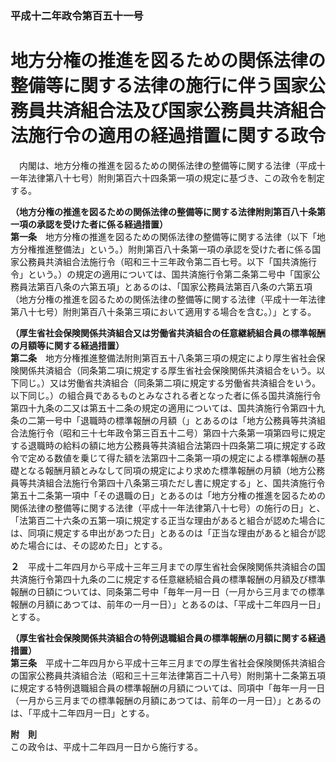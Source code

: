 ### 平成十二年政令第百五十一号  
# 地方分権の推進を図るための関係法律の整備等に関する法律の施行に伴う国家公務員共済組合法及び国家公務員共済組合法施行令の適用の経過措置に関する政令  
　内閣は、地方分権の推進を図るための関係法律の整備等に関する法律（平成十一年法律第八十七号）附則第百六十四条第一項の規定に基づき、この政令を制定する。  
  
**（地方分権の推進を図るための関係法律の整備等に関する法律附則第百八十条第一項の承認を受けた者に係る経過措置）**  
**第一条**　地方分権の推進を図るための関係法律の整備等に関する法律（以下「地方分権推進整備法」という。）附則第百八十条第一項の承認を受けた者に係る国家公務員共済組合法施行令（昭和三十三年政令第二百七号。以下「国共済施行令」という。）の規定の適用については、国共済施行令第二条第二号中「国家公務員法第百八条の六第五項」とあるのは、「国家公務員法第百八条の六第五項（地方分権の推進を図るための関係法律の整備等に関する法律（平成十一年法律第八十七号）附則第百八十条第三項において適用する場合を含む。）」とする。  
  
**（厚生省社会保険関係共済組合又は労働省共済組合の任意継続組合員の標準報酬の月額等に関する経過措置）**  
**第二条**　地方分権推進整備法附則第百五十八条第三項の規定により厚生省社会保険関係共済組合（同条第二項に規定する厚生省社会保険関係共済組合をいう。以下同じ。）又は労働省共済組合（同条第二項に規定する労働省共済組合をいう。以下同じ。）の組合員であるものとみなされる者となった者に係る国共済施行令第四十九条の二又は第五十二条の規定の適用については、国共済施行令第四十九条の二第一号中「退職時の標準報酬の月額（」とあるのは「地方公務員等共済組合法施行令（昭和三十七年政令第三百五十二号）第四十六条第一項第四号に規定する退職時の給料の額に地方公務員等共済組合法第四十四条第二項に規定する政令で定める数値を乗じて得た額を法第四十二条第一項の規定による標準報酬の基礎となる報酬月額とみなして同項の規定により求めた標準報酬の月額（地方公務員等共済組合法施行令第四十八条第三項ただし書に規定する」と、国共済施行令第五十二条第一項中「その退職の日」とあるのは「地方分権の推進を図るための関係法律の整備等に関する法律（平成十一年法律第八十七号）の施行の日」と、「法第百二十六条の五第一項に規定する正当な理由があると組合が認めた場合には、同項に規定する申出があつた日」とあるのは「正当な理由があると組合が認めた場合には、その認めた日」とする。  
  
**２**　平成十二年四月から平成十三年三月までの厚生省社会保険関係共済組合の国共済施行令第四十九条の二に規定する任意継続組合員の標準報酬の月額及び標準報酬の日額については、同条第二号中「毎年一月一日（一月から三月までの標準報酬の月額にあつては、前年の一月一日）」とあるのは、「平成十二年四月一日」とする。  
  
**（厚生省社会保険関係共済組合の特例退職組合員の標準報酬の月額に関する経過措置）**  
**第三条**　平成十二年四月から平成十三年三月までの厚生省社会保険関係共済組合の国家公務員共済組合法（昭和三十三年法律第百二十八号）附則第十二条第五項に規定する特例退職組合員の標準報酬の月額については、同項中「毎年一月一日（一月から三月までの標準報酬の月額にあつては、前年の一月一日）」とあるのは、「平成十二年四月一日」とする。  
  
**附　則**  
この政令は、平成十二年四月一日から施行する。  
  

